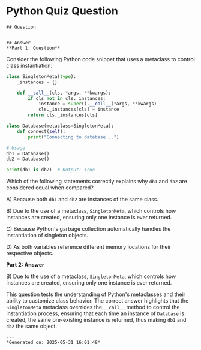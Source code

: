 # Python Quiz Question
    
    ## Question
    
    
    ## Answer
    **Part 1: Question**

Consider the following Python code snippet that uses a metaclass to control class instantiation:

```python
class SingletonMeta(type):
    _instances = {}

    def __call__(cls, *args, **kwargs):
        if cls not in cls._instances:
            instance = super().__call__(*args, **kwargs)
            cls._instances[cls] = instance
        return cls._instances[cls]

class Database(metaclass=SingletonMeta):
    def connect(self):
        print("Connecting to database...")

# Usage
db1 = Database()
db2 = Database()

print(db1 is db2)  # Output: True
```

Which of the following statements correctly explains why `db1` and `db2` are considered equal when compared?

A) Because both `db1` and `db2` are instances of the same class.

B) Due to the use of a metaclass, `SingletonMeta`, which controls how instances are created, ensuring only one instance is ever returned.

C) Because Python's garbage collection automatically handles the instantiation of singleton objects.

D) As both variables reference different memory locations for their respective objects.

**Part 2: Answer**

B) Due to the use of a metaclass, `SingletonMeta`, which controls how instances are created, ensuring only one instance is ever returned.

This question tests the understanding of Python's metaclasses and their ability to customize class behavior. The correct answer highlights that the `SingletonMeta` metaclass overrides the `__call__` method to control the instantiation process, ensuring that each time an instance of `Database` is created, the same pre-existing instance is returned, thus making `db1` and `db2` the same object.
    
    ---
    *Generated on: 2025-05-31 16:01:48*
    